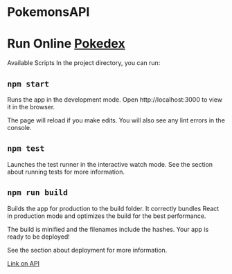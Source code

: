 # PokemonsAPI

<h1>Run Online <a href="https://amirzukhair.github.io/PokemonsAPI/">Pokedex</a></h1>


Available Scripts
In the project directory, you can run:

`npm start`
----
Runs the app in the development mode.
Open http://localhost:3000 to view it in the browser.

The page will reload if you make edits.
You will also see any lint errors in the console.

`npm test`
----
Launches the test runner in the interactive watch mode.
See the section about running tests for more information.

`npm run build`
---
Builds the app for production to the build folder.
It correctly bundles React in production mode and optimizes the build for the best performance.

The build is minified and the filenames include the hashes.
Your app is ready to be deployed!

See the section about deployment for more information.




[Link on API](https://pokeapi.co/)
